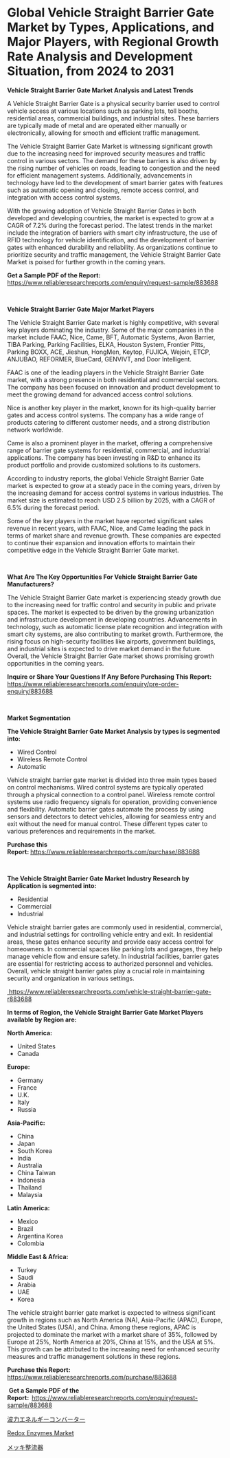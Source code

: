 <p><h1>Global Vehicle Straight Barrier Gate Market by Types, Applications, and Major Players, with Regional Growth Rate Analysis and Development Situation, from 2024 to 2031</h1></p><p><strong>Vehicle Straight Barrier Gate Market Analysis and Latest Trends</strong></p>
<p><p>A Vehicle Straight Barrier Gate is a physical security barrier used to control vehicle access at various locations such as parking lots, toll booths, residential areas, commercial buildings, and industrial sites. These barriers are typically made of metal and are operated either manually or electronically, allowing for smooth and efficient traffic management.</p><p>The Vehicle Straight Barrier Gate Market is witnessing significant growth due to the increasing need for improved security measures and traffic control in various sectors. The demand for these barriers is also driven by the rising number of vehicles on roads, leading to congestion and the need for efficient management systems. Additionally, advancements in technology have led to the development of smart barrier gates with features such as automatic opening and closing, remote access control, and integration with access control systems.</p><p>With the growing adoption of Vehicle Straight Barrier Gates in both developed and developing countries, the market is expected to grow at a CAGR of 7.2% during the forecast period. The latest trends in the market include the integration of barriers with smart city infrastructure, the use of RFID technology for vehicle identification, and the development of barrier gates with enhanced durability and reliability. As organizations continue to prioritize security and traffic management, the Vehicle Straight Barrier Gate Market is poised for further growth in the coming years.</p></p>
<p><strong>Get a Sample PDF of the Report:&nbsp;</strong> <a href="https://www.reliableresearchreports.com/enquiry/request-sample/883688">https://www.reliableresearchreports.com/enquiry/request-sample/883688</a></p>
<p>&nbsp;</p>
<p><strong>Vehicle Straight Barrier Gate Major Market Players</strong></p>
<p><p>The Vehicle Straight Barrier Gate market is highly competitive, with several key players dominating the industry. Some of the major companies in the market include FAAC, Nice, Came, BFT, Automatic Systems, Avon Barrier, TIBA Parking, Parking Facilities, ELKA, Houston System, Frontier Pitts, Parking BOXX, ACE, Jieshun, HongMen, Keytop, FUJICA, Wejoin, ETCP, ANJUBAO, REFORMER, BlueCard, GENVIVT, and Door Intelligent.</p><p>FAAC is one of the leading players in the Vehicle Straight Barrier Gate market, with a strong presence in both residential and commercial sectors. The company has been focused on innovation and product development to meet the growing demand for advanced access control solutions.</p><p>Nice is another key player in the market, known for its high-quality barrier gates and access control systems. The company has a wide range of products catering to different customer needs, and a strong distribution network worldwide.</p><p>Came is also a prominent player in the market, offering a comprehensive range of barrier gate systems for residential, commercial, and industrial applications. The company has been investing in R&D to enhance its product portfolio and provide customized solutions to its customers.</p><p>According to industry reports, the global Vehicle Straight Barrier Gate market is expected to grow at a steady pace in the coming years, driven by the increasing demand for access control systems in various industries. The market size is estimated to reach USD 2.5 billion by 2025, with a CAGR of 6.5% during the forecast period.</p><p>Some of the key players in the market have reported significant sales revenue in recent years, with FAAC, Nice, and Came leading the pack in terms of market share and revenue growth. These companies are expected to continue their expansion and innovation efforts to maintain their competitive edge in the Vehicle Straight Barrier Gate market.</p></p>
<p>&nbsp;</p>
<p><strong>What Are The Key Opportunities For Vehicle Straight Barrier Gate Manufacturers?</strong></p>
<p><p>The Vehicle Straight Barrier Gate market is experiencing steady growth due to the increasing need for traffic control and security in public and private spaces. The market is expected to be driven by the growing urbanization and infrastructure development in developing countries. Advancements in technology, such as automatic license plate recognition and integration with smart city systems, are also contributing to market growth. Furthermore, the rising focus on high-security facilities like airports, government buildings, and industrial sites is expected to drive market demand in the future. Overall, the Vehicle Straight Barrier Gate market shows promising growth opportunities in the coming years.</p></p>
<p><strong>Inquire or Share Your Questions If Any Before Purchasing This Report:</strong> <a href="https://www.reliableresearchreports.com/enquiry/pre-order-enquiry/883688">https://www.reliableresearchreports.com/enquiry/pre-order-enquiry/883688</a></p>
<p>&nbsp;</p>
<p><strong>Market Segmentation</strong></p>
<p><strong>The Vehicle Straight Barrier Gate Market Analysis by types is segmented into:</strong></p>
<p><ul><li>Wired Control</li><li>Wireless Remote Control</li><li>Automatic</li></ul></p>
<p><p>Vehicle straight barrier gate market is divided into three main types based on control mechanisms. Wired control systems are typically operated through a physical connection to a control panel. Wireless remote control systems use radio frequency signals for operation, providing convenience and flexibility. Automatic barrier gates automate the process by using sensors and detectors to detect vehicles, allowing for seamless entry and exit without the need for manual control. These different types cater to various preferences and requirements in the market.</p></p>
<p><strong>Purchase this Report:&nbsp;</strong><a href="https://www.reliableresearchreports.com/purchase/883688">https://www.reliableresearchreports.com/purchase/883688</a></p>
<p>&nbsp;</p>
<p><strong>The Vehicle Straight Barrier Gate Market Industry Research by Application is segmented into:</strong></p>
<p><ul><li>Residential</li><li>Commercial</li><li>Industrial</li></ul></p>
<p><p>Vehicle straight barrier gates are commonly used in residential, commercial, and industrial settings for controlling vehicle entry and exit. In residential areas, these gates enhance security and provide easy access control for homeowners. In commercial spaces like parking lots and garages, they help manage vehicle flow and ensure safety. In industrial facilities, barrier gates are essential for restricting access to authorized personnel and vehicles. Overall, vehicle straight barrier gates play a crucial role in maintaining security and organization in various settings.</p></p>
<p><a href="https://www.reliableresearchreports.com/vehicle-straight-barrier-gate-r883688">&nbsp;https://www.reliableresearchreports.com/vehicle-straight-barrier-gate-r883688</a></p>
<p><strong>In terms of Region, the Vehicle Straight Barrier Gate Market Players available by Region are:</strong></p>
<p>
    <p> <strong> North America: </strong>
        <ul>
            <li>United States</li>
            <li>Canada</li>
        </ul>
        </p> 
    <p> <strong> Europe: </strong>
        <ul>
            <li>Germany</li>
            <li>France</li>
            <li>U.K.</li>
            <li>Italy</li>
            <li>Russia</li>
        </ul>
        </p> 
    <p> <strong> Asia-Pacific: </strong>
        <ul>
            <li>China</li>
            <li>Japan</li>
            <li>South Korea</li>
            <li>India</li>
            <li>Australia</li>
            <li>China Taiwan</li>
            <li>Indonesia</li>
            <li>Thailand</li>
            <li>Malaysia</li>
        </ul>
        </p> 
    <p> <strong> Latin America: </strong>
        <ul>
            <li>Mexico</li>
            <li>Brazil</li>
            <li>Argentina Korea</li>
            <li>Colombia</li>
        </ul>
        </p> 
    <p> <strong> Middle East & Africa: </strong>
        <ul>
            <li>Turkey</li>
            <li>Saudi</li>
            <li>Arabia</li>
            <li>UAE</li>
            <li>Korea</li>
        </ul>
    </p>
    </p>
<p><p>The vehicle straight barrier gate market is expected to witness significant growth in regions such as North America (NA), Asia-Pacific (APAC), Europe, the United States (USA), and China. Among these regions, APAC is projected to dominate the market with a market share of 35%, followed by Europe at 25%, North America at 20%, China at 15%, and the USA at 5%. This growth can be attributed to the increasing need for enhanced security measures and traffic management solutions in these regions.</p></p>
<p><strong>Purchase this Report: </strong><a href="https://www.reliableresearchreports.com/purchase/883688">https://www.reliableresearchreports.com/purchase/883688</a></p>
<p>&nbsp;<strong>Get a Sample PDF of the Report:&nbsp;&nbsp;</strong><a href="https://www.reliableresearchreports.com/enquiry/request-sample/883688">https://www.reliableresearchreports.com/enquiry/request-sample/883688</a></p>
<p><strong></strong></p>
<p><p><a href="https://medium.com/@isabeleterson7845/%E6%B3%A2%E5%8A%9B%E7%99%BA%E9%9B%BB%E3%82%B3%E3%83%B3%E3%83%90%E3%83%BC%E3%82%BF%E3%83%BC%E5%B8%82%E5%A0%B4%E3%81%AE%E3%82%B7%E3%82%A7%E3%82%A2%E3%81%AE%E6%8E%A8%E7%A7%BB%E3%81%A8%E5%B8%82%E5%A0%B4%E6%88%90%E9%95%B7%E3%83%88%E3%83%AC%E3%83%B3%E3%83%892024%E5%B9%B4-2031%E5%B9%B4-674667ef035b">波力エネルギーコンバーター</a></p><p><a href="https://issuu.com/reportprime-2/docs/redox-enzymes-market-size-2030.pptx">Redox Enzymes Market</a></p><p><a href="https://medium.com/@chrispcreem58/%E3%83%97%E3%83%AC%E3%83%BC%E3%83%86%E3%82%A3%E3%83%B3%E3%82%B0%E6%95%B4%E6%B5%81%E5%99%A8%E5%B8%82%E5%A0%B4%E3%81%AE%E8%A6%8F%E6%A8%A1%E3%81%A8%E5%B8%82%E5%A0%B4%E5%8B%95%E5%90%91-%E5%AE%8C%E5%85%A8%E3%81%AA%E7%94%A3%E6%A5%AD%E6%A6%82%E8%A6%81-2024%E5%B9%B4%E3%81%8B%E3%82%892031%E5%B9%B4-3dbf06b69bba">メッキ整流器</a></p></p>